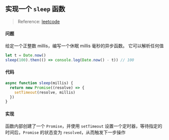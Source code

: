 ## 实现一个 `sleep` 函数

> Reference: [leetcode](https://leetcode.com/problems/sleep/description/)

#### 问题

给定一个正整数 millis，编写一个休眠 millis 毫秒的异步函数。 它可以解析任何值

```js
let t = Date.now()
sleep(100).then(() => console.log(Date.now() - t)) // 100
```

#### 代码

```js
async function sleep(millis) {
  return new Promise((resolve) => {
    setTimeout(resolve, millis)
  })
}
```

#### 实现

函数内部创建了一个 `Promise`，并使用 `setTimeout` 设置一个定时器，等待指定的时间后，`Promise` 的状态变为 `resolved`，从而触发下一步操作
